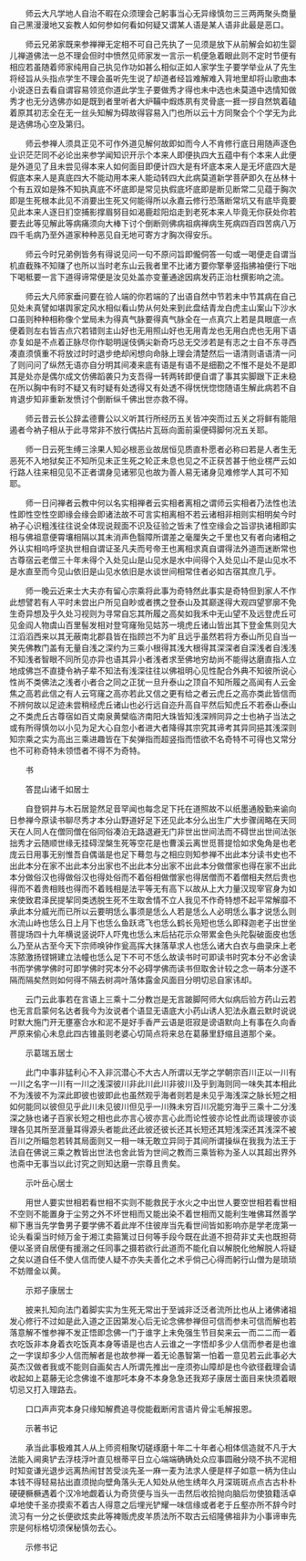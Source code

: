 <!-- { "loadSidebar": true } -->
　　师云大凡学地人自治不暇在众须理会己躬事当心无异缘慎勿三三两两聚头商量自己黑漫漫地又妄教人如何参如何看如何疑又谓某人语是某人语非此最是恶口。

　　师云兄弟家既来参禅禅无定相不可自己先执了一见须是放下从前解会如初生婴儿禅道佛法一总不理会但时中愤然见师家发一言示一机便急着眼此则不定时节便有相应若虽随着师家纯用自己执见作功如甚么相似正如人家学生子要学举业从了先生将经旨从头指点学生不理会虽听先生说了却道者经旨难解难入背地里却将山歌曲本小说逐日去看自谓容易领览你道此学生子要做秀才得也未中选也未莫道中选情知做秀才也无分选佛亦如是既到者里听者大炉鞴中煆炼夙有灵骨底一捱一拶自然筑着磕着原其初志全在无一丝头知解为碍故得容易入门也所以云十方同聚会个个学无为此是选佛场心空及第归。

　　师云参禅人须具正见不可作外道见解何故即如而今人不肯修行底日用随声逐色业识茫茫同不必论出来参学闻知识开示个本来人即便执四大五蕴中有个本来人此便是外道见了且未尝见得本来人如何面目即便计四大是有坏底本来人是无坏底四大是假底本来人是真底四大不能动用本来人能动转四大此病莫道新学菩萨即久在丛林十个有五双如是殊不知执真底不坏底即是常见执假底坏底即是断见断常二见蕴于胸次即是生死根本此见不消要出生死又何能得所以永嘉云修行恐落断常坑又有底毕竟要见此本来人逐日扪空捕影撑眉努目如渴鹿趁阳焰走到老死本来人毕竟无你获处你若要去此等见解此等病痛须向大棒下讨个倒断则佛病祖病禅病生死病四百四苦病八万四千毛病乃至外道家种种恶见自无地可寄方才胸次得安乐。

　　师云今时兄弟例皆务有得说见问一句不原问旨即儱侗答一句或一喝便走自谓当机直截殊不知赚了也所以当时老东山云我者里不比诸方要你擎拳竖指拂袖便行下咄下喝秪要一言下道得谛常便是汝见处盖亦变董通途因病发药正治杜撰影响之流。

　　师云大凡师家垂问要在验人端的你若端的了出语自然中节若未中节其病在自己见处未真譬如堪舆家定风水相似看山势从何处来到此盘结青龙白虎主山案山下沙水口虽则种种相称像个堂局未为得真气脉要得真气脉全在一点真穴上若是具眼底一点便着则左右皆吉点穴若错则主山好也无用照山好也无用青龙也无用白虎也无用下语亦复如是不点着正脉尽你作聪明逞伎俩尖新奇巧总无交涉若是有志之士自不东寻西凑直须慎重不将放过时时退步绝却闲想向命脉上理会清楚然后一语清则语语清一问了则问问了纵然无语亦自分明其间凑来底有语是有语不是细勘之不惟不是处不是即其是处亦是偶尔成文仿佛蹈袭只为支吾得一转两转即便自谓了事其实脚跟下正未稳在所以胸中有时不疑又有时疑有处透得又有处透不得恍恍惚惚随语生解此病若不自肯退步知非重新发愤讨个倒断纵千佛出世亦救不得。

　　师云昔云长公辞孟德曹公以义听其行所经历五关皆冲突而过五关之将鲜有能阻遏者今衲子相从于此寻常非不放行偶拈片瓦砾向面前渠便碍脚何况五关耶。

　　师一日云死生缚三涂果人知必根恶业故居恒见质直朴愿者必称曰若是人者生无恶死不入地狱矣正不知所见未正生死之轮正未息也见之不正获苦甚于他业楞严云如行路人往来相见见不正者谓身见诸邪见也故为善人易无诸身见难修学人其可不知耶。

　　师一日问禅者云教中何以名实相禅者云实相者离相之谓师云实相者乃法性也法性即性空性空即缘会缘会即诸法故不可言实相离相不若云诸相非相则实相明矣今时衲子心识粗浅往往说全体现说觌面不识及征验之皆未了性空缘会之旨谬执诸相即实相与佛祖意便霄壤相隔以其未消声色翳障所谓差之毫厘失之千里也又有者向诸相之外认实相呜呼坚执世相自谓证圣凡夫而号帝王也离相求真自谓得法外道而迷断常也古尊宿云老僧三十年未得个入处见山是山见水是水中间得个入处见山不是山见水不是水直至而今见山依旧是山见水依旧是水谈世间相常住者必如古宿其庶几乎。

　　师一晚云近来士大夫亦有留心宗乘将此事为奇特然此事实是奇特但到家人不作此想譬若有人平时未尝出户所见自眇或者携之登泰山及其巅遂得大观四望寥廓不免生奇异想及乎久处习视则为寻常自忘其所履之高矣如我禾中无山望不及远登虎丘可见金阎人物虞山百里髻发相对登穹窿殆见姑苏一境虎丘诸山皆出其下登金焦则见大江滔滔西来以其无蔽南北郡县皆在指顾岂不为旷且远乎虽然若将方泰山所见自当一笑先佛教门盖有无量自浅之深约为三乘小根得其浅大根得其深深者自深浅者自浅浅不知浅者智眼不同所见亦异也语其异小者浅者求至佛地穷劫尚不能得达磨直指人立地成佛岂不直捷令衲子辈不知法有浅深往往以佛祖明心见性配合外典不知彼所说心性尚不类佛法之浅者小者合之同之正犹一旦升泰山之顶自不知所履之高闻有人云金焦之高若此信之有人云穹窿之高亦若此又信之更有给之者云虎丘之高亦类此皆信而不辨何故以足迹未尝稍经虎丘诸山也必行远自迩升高自平然后知虎丘不若泰山泰山之不类虎丘古尊宿如百丈南泉黄檗临济南阳大珠皆知浅深辨同异之士也衲子当法之或有所得慎勿以小见为足大心自忽小者进大者降得其宗究其谛考其异同挹其浅深则知宗乘之实为高出三乘进趣皆在下矣弹指而超竖指而悟欲不名奇特不可得也又常分也不可称奇特未领悟者不得不为奇特。

　　书

　　答昆山诸千如居士

　　自登铜井与木石居跫然足音罕闻也每念足下托在道照故不以纸墨通殷勤来谕向日参禅今原读书聊尽秀才本分山野道好足下还见此本分么出生广大步骤阔略在天同天在人同人在僧同僧在俗同俗凑泊无路退避无门非世出世间法而不碍世出世间法张拙秀才云随顺世缘无挂碍涅槃生死等空花是也曹溪云离世觅菩提恰如求兔角是也老庞云日用事无别惟吾自偶谐是也足下蓦忽与之相应则知参禅不出此本分读书史也不出此本分在家不出此本分出家也不出此本分出家不出此本分做僧家也得在家不出此本分做俗汉也得做俗汉也得处俗而不着俗相做僧家也得居僧而不着僧相夫然后贵也得而不着贵相贱也得而不着贱相是法平等无有高下以故从上大力量汉现宰官身为如来使致君泽民提挈同类透脱生死不生取舍情不立人我见不作奇特想不起平常解靡不承此本分威光而已所以云要明恁么事须是恁么人若是恁么人必明恁么事才说恁么则水流山峙也恁么日上月下也恁么鱼跃鸢飞也恁么鹤长凫短也恁么即释迦老子出世坐菩提场四十九年横说竖说吓人吓鬼也恁么末后拈花示众带累金色头陀裂破面皮也恁么乃至从古至今天下宗师唤钟作瓮高挥大抹落草求人也恁么诸大白衣与曲录床上老冻脓激扬铿锵建立法幢也恁么足下不可不恁么故读书时可即读书时究本分不必舍读书而学佛学佛时可即学佛时究本分不必碍学佛而读书但取舍计较之念一萌本分遂不隔而隔矣然则如何得不隔去树凋叶落体露金风面目分明切忌自家讳却。

　　云门云此事若在言语上三乘十二分教岂是无言跛脚阿师大似病后验方药山云若也无言启蒙何名达者我今为汝说者个语显无语底大小药山诱人犯法永嘉云默时说说时默大施门开无壅塞合水和泥不是好手香严云语是诳寂是谤语默向上有事在久向香严原来偷心未息此四古锥虽则老婆心切简点将来总在葛藤里舒缩且道那个亲。

　　示葛瑞五居士

　　此门中事非猛利心不入非沉潜心不大古人所谓以无学之学朝宗百川正以一川有一川之名字一川有一川之浅深彼川非此川此川非彼川及乎到海则同一味失其本相此不为浅彼不为深此即彼也彼即此也虽然观乎海者则若是未见乎海浅深之脉长短之相如何能同以彼但见乎此川未见彼川但见乎一川殊未穷百川况能穷海乎三乘十二分浅深之脉也诸子百家长短之相也此亦言心彼亦言心此而论性彼亦论性此而谈理彼亦谈理各见其所至涯量耳得源头者能此还此彼还彼长还其长短还其短浅深还其浅深不被百川之所瞄忽若转其局面则又一相一味无敢立异同于其间所谓操纵在我我为法王于法自在佛说三乘之教皆出世法也舍此皆为世间之教而三乘皆称为圣人以其超出界外也斋中无事当以此讨究之则知达磨一宗尊且贵矣。

　　示叶岳心居士

　　用世人要实世相若看世相不实则不能救民于水火之中出世人要空世相若看世相不空则不能置身于尘劳之外不坏世相而又能出染不着世相而又能利生唯佛耳然善学柳下惠当先学鲁男子要学佛不着此岸不住彼岸当先看世间皆如影响亦是学老庞第一论头看渠当时倾万金于湘江卖箍篱过日何等手段今既在此道不担荷非丈夫也既担荷便以圣贤自居便有援溺之任同事之摄若欲行此道而不能化自以解脱化他解脱人将疑之矣以道自任不使人信而使人疑不亦失夫善化之术乎倘己心得而躬行山僧为是琐琐不妨赠金以黄。

　　示郑子康居士

　　披来扎知向法门着脚实实为生死无常出于至诚非泛泛者流所比也从上诸佛诸祖发心修行不过如是此入道之正因第发心后无论念佛参禅但可信而参未可信而解也若落意解不惟参禅不发正悟即念佛一门于谁字上未免强生节目矣来云一而二二而一着衣吃饭非本身着衣吃饭真本身等语是也古人云谁之一字悟却多少人信而参者是也谁之一字误却多少人信而解者是也故参禅一着无论愚智第一怕着一意见若云此事必大英杰汉做者我或不能则自画矣古人所谓先推出一座须弥山障却是也今欲径截理会请收起如上葛藤无论念佛谁不谁那吒本身不本身急急还我郑子康居士面目来快须着眼切忌又打入理路去。

　　口口声声究本身只缘知解费追寻傥能截断闲言语片骨尘毛解报恩。

　　示著书记

　　承当此事极难其人从上师资相聚切磋琢磨十年二十年者心相体信造就不凡于大法能入阃奥铲去浮枝浮叶直见根蒂平日立心端端确确处众应事圆融分晓不执不泥相时知变谦光退步远离热闹甘苦受淡先圣一麻一麦为法求人便是样子如意一柄为住山本钱不得轻易拈出直须抛向壁角落头无人知处从他生绣年久月深斑斑点点古古朴朴硬硬橛橛遇着个汉冷地觑着认为奇货便与当头一击然后收拾抛向脑后勿使狼籍活卓卓地使千圣亦摸索不着古人得意之后埋光铲耀一味信缘或者老于丘壑亦所不辞今时流习有一分之长便欲炫卖此等裨贩虎皮羊质法所不取古云绍隆佛祖非为小事谛审先宗是何标格切须保秘慎勿去心。

　　示修书记

